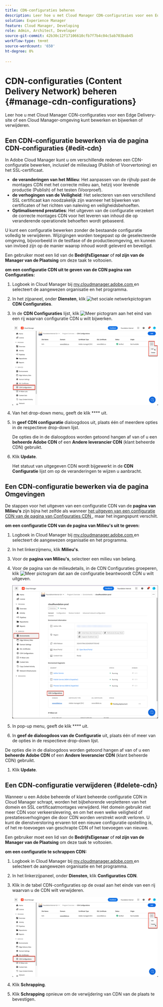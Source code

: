 ```yaml
---
title: CDN-configuraties beheren
description: Leer hoe u met Cloud Manager CDN-configuraties voor een Edge Delivery-site of een Cloud Manager-omgeving kunt bewerken en bijwerken of verwijderen.
solution: Experience Manager
feature: Cloud Manager, Developing
role: Admin, Architect, Developer
source-git-commit: 42b30c12f17106610cfb7f7b4c04c5ab703bab45
workflow-type: tm+mt
source-wordcount: '650'
ht-degree: 0%

---
```



# CDN-configuraties (Content Delivery Network) beheren {#manage-cdn-configurations}

Leer hoe u met Cloud Manager CDN-configuraties voor een Edge Delivery-site of een Cloud Manager-omgeving kunt bewerken en bijwerken of verwijderen.

## Een CDN-configuratie bewerken via de pagina CDN-configuraties {#edit-cdn}

In Adobe Cloud Manager kunt u om verschillende redenen een CDN-configuratie bewerken, inclusief de milieulaag (Publish of Voorvertoning) en het SSL-certificaat.

* **de veranderingen van het Milieu**: Het aanpassen van de rijhulp past de montages CDN met het correcte milieu aan, hetzij voor levende productie (Publish) of het testen (Voorproef).
* **de verhogingen van de Veiligheid**: Het selecteren van een verschillend SSL certificaat kan noodzakelijk zijn wanneer het bijwerken van certificaten of het richten van naleving en veiligheidsbehoeften.
* **Optimaliserend prestaties**: Het uitgeven van de configuratie verzekert de correcte montages CDN voor het leveren van inhoud die op veranderende operationele behoeften wordt gebaseerd.

U kunt een configuratie bewerken zonder de bestaande configuratie volledig te verwijderen. Wijzigingen worden toegepast op de geselecteerde omgeving, bijvoorbeeld in de testfase of de productieomgeving, en kunnen van invloed zijn op de manier waarop inhoud wordt geleverd en beveiligd.

Een gebruiker moet een lid van de **BedrijfsEigenaar** of **rol zijn van de Manager van de Plaatsing** om deze taak te voltooien.

**om een configuratie CDN uit te geven van de CDN pagina van Configuraties:**

1. Logboek in Cloud Manager bij [ my.cloudmanager.adobe.com ](https://my.cloudmanager.adobe.com/) en selecteert de aangewezen organisatie en het programma.
1. In het zijpaneel, onder **Diensten**, klik ![ het sociale netwerkpictogram ](https://spectrum.adobe.com/static/icons/workflow_18/Smock_SocialNetwork_18_N.svg) **CDN Configuraties**.
1. In de **CDN Configuraties** lijst, klik ![ Meer pictogram ](https://spectrum.adobe.com/static/icons/workflow_18/Smock_More_18_N.svg) aan het eind van een rij waarvan configuratie CDN u wilt bijwerken.

   ![ Uitgevend een configuratie CDN ](/help/implementing/cloud-manager/assets/cdn-config-edit.png)

1. Van het drop-down menu, geeft de klik **** uit.
1. In **geef CDN configuratie** dialoogdoos uit, plaats één of meerdere opties in de respectieve drop-down lijst.

   De opties die in de dialoogdoos worden getoond hangen af van of u een **beheerde Adobe CDN** of een **Andere leverancier CDN** (klant beheerde CDN) gebruikt.

1. Klik **Update**.

   Het statuut van uitgegeven CDN wordt bijgewerkt in de **CDN Configuratie** lijst om op de veranderingen te wijzen u aanbracht.

## Een CDN-configuratie bewerken via de pagina Omgevingen

De stappen voor het uitgeven van een configuratie CDN van de **pagina van Milieu&#39;s** zijn bijna het zelfde als wanneer [ het uitgeven van een configuratie CDN van de pagina van Configuraties CDN ](#edit-cdn), maar het ingangspunt verschilt.

**om een configuratie CDN van de pagina van Milieu&#39;s uit te geven:**

1. Logboek in Cloud Manager bij [ my.cloudmanager.adobe.com ](https://my.cloudmanager.adobe.com/) en selecteert de aangewezen organisatie en het programma.

1. In het linkerzijmenu, klik **Milieu&#39;s**.

1. Voor de **pagina van Milieu&#39;s**, selecteer een milieu van belang.

1. Voor de pagina van de milieudetails, in de CDN Configuraties groeperen, klik ![ Meer pictogram ](https://spectrum.adobe.com/static/icons/workflow_18/Smock_More_18_N.svg) dat aan de configuratie beantwoordt CDN u wilt uitgeven.

   ![ die domeinnaam op de pagina van de Details van het Milieu ingaan ](/help/implementing/cloud-manager/assets/cdn/environments-cdn-config.png)

1. In pop-up menu, geeft de klik **** uit.

1. In **geef de dialoogdoos van de Configuratie** uit, plaats één of meer van de opties in de respectieve drop-down lijst.

De opties die in de dialoogdoos worden getoond hangen af van of u een **beheerde Adobe CDN** of een **Andere leverancier CDN** (klant beheerde CDN) gebruikt.

1. Klik **Update**.


<!-- ## Go live readiness {#go-live-readiness} 

1. ADD STEPS -->


## Een CDN-configuratie verwijderen {#delete-cdn}

Wanneer u een Adobe beheerde of klant beheerde configuratie CDN in Cloud Manager schrapt, worden het bijbehorende verpletteren van het domein en SSL certificaatmontages verwijderd. Het domein gebruikt niet meer CDN voor verkeerslevering, en om het even welke veiligheid of prestatiesverhogingen die door CDN worden verstrekt wordt verloren. U kunt de dienstverstoring ervaren tot een nieuwe configuratie opstelling is, of het re-toevoegen van geschrapte CDN of het toevoegen van nieuwe.

Een gebruiker moet een lid van de **BedrijfsEigenaar** of **rol zijn van de Manager van de Plaatsing** om deze taak te voltooien.

**om een configuratie te schrappen CDN:**

1. Logboek in Cloud Manager bij [ my.cloudmanager.adobe.com ](https://my.cloudmanager.adobe.com/) en selecteert de aangewezen organisatie en het programma.

1. In het linkerzijpaneel, onder **Diensten**, klik **Configuraties CDN**.

1. Klik in de tabel CDN-configuraties op de ovaal aan het einde van een rij waarvan u de CDN wilt verwijderen.

   ![ het Schrappen van een configuratie CDN ](/help/implementing/cloud-manager/assets/cdn-config-delete.png)

1. Klik **Schrapping**.

1. Klik **Schrapping** opnieuw om de verwijdering van CDN van de plaats te bevestigen.


